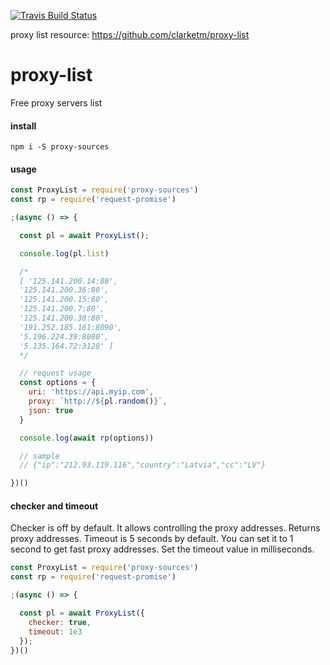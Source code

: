 [![Travis Build
Status](https://img.shields.io/travis/indatawetrust/proxy-sources.svg)](https://travis-ci.org/indatawetrust/proxy-sources)

proxy list resource: https://github.com/clarketm/proxy-list

# proxy-list
Free proxy servers list

#### install
```
npm i -S proxy-sources
```

#### usage
```js
const ProxyList = require('proxy-sources')
const rp = require('request-promise')

;(async () => {

  const pl = await ProxyList();

  console.log(pl.list)

  /*
  [ '125.141.200.14:80',
  '125.141.200.36:80',
  '125.141.200.15:80',
  '125.141.200.7:80',
  '125.141.200.38:80',
  '191.252.185.161:8090',
  '5.196.224.39:8080',
  '5.135.164.72:3128' ]
  */

  // request usage
  const options = {
    uri: 'https://api.myip.com',
    proxy: `http://${pl.random()}`,
    json: true
  }

  console.log(await rp(options))

  // sample
  // {"ip":"212.93.119.116","country":"Latvia","cc":"LV"}

})()
```

#### checker and timeout

Checker is off by default. It allows controlling the proxy addresses. Returns proxy addresses. Timeout is 5 seconds by default. You can set it to 1 second to get fast proxy addresses. Set the timeout value in milliseconds.

```js
const ProxyList = require('proxy-sources')
const rp = require('request-promise')

;(async () => {

  const pl = await ProxyList({
    checker: true,
    timeout: 1e3
  });
})()
```
